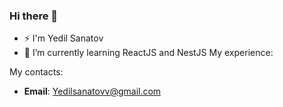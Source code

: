### Hi there 👋

- ⚡ I'm Yedil Sanatov
- 🌱 I’m currently learning ReactJS and NestJS
My experience:

My contacts:
- **Email**: Yedilsanatovv@gmail.com
<!--
**yedilsan/yedilsan** is a ✨ _special_ ✨ repository because its `README.md` (this file) appears on your GitHub profile.

Here are some ideas to get you started:

- 🔭 I’m currently working on ...
- 🌱 I’m currently learning ...
- 👯 I’m looking to collaborate on ...
- 🤔 I’m looking for help with ...
- 💬 Ask me about ...
- 📫 How to reach me: ...
- 😄 Pronouns: ...
- ⚡ Fun fact: ...
-->
